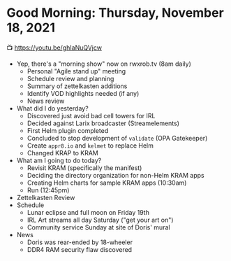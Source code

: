 # Good Morning: Thursday, November 18, 2021

📺 <https://youtu.be/ghIaNuQVjcw>

* Yep, there's a "morning show" now on rwxrob.tv (8am daily)
  * Personal "Agile stand up" meeting
  * Schedule review and planning
  * Summary of zettelkasten additions
  * Identify VOD highlights needed (if any)
  * News review
* What did I do yesterday?
  * Discovered just avoid bad cell towers for IRL
  * Decided against Larix broadcaster (Streamelements)
  * First Helm plugin completed 
  * Concluded to stop development of `validate` (OPA Gatekeeper)
  * Create `appr8.io` and `kelmet` to replace Helm
  * Changed KRAP to KRAM
* What am I going to do today?
  * Revisit KRAM (specifically the manifest)
  * Deciding the directory organization for non-Helm KRAM apps
  * Creating Helm charts for sample KRAM apps (10:30am)
  * Run (12:45pm)
* Zettelkasten Review
* Schedule
  * Lunar eclipse and full moon on Friday 19th
  * IRL Art streams all day Saturday ("get your art on")
  * Community service Sunday at site of Doris' mural
* News
  * Doris was rear-ended by 18-wheeler
  * DDR4 RAM security flaw discovered
